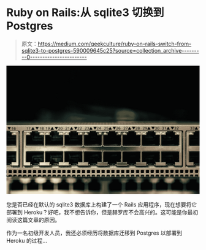 # Ruby on Rails:从 sqlite3 切换到 Postgres

> 原文：<https://medium.com/geekculture/ruby-on-rails-switch-from-sqlite3-to-postgres-590009645c25?source=collection_archive---------0----------------------->

![](img/803f997880000b63435851e2dd7bd6cc.png)

您是否已经在默认的 sqlite3 数据库上构建了一个 Rails 应用程序，现在想要将它部署到 Heroku？好吧，我不想告诉你，但是赫罗库不会高兴的。这可能是你最初阅读这篇文章的原因。

作为一名初级开发人员，我还必须经历将数据库迁移到 Postgres 以部署到 Heroku 的过程…